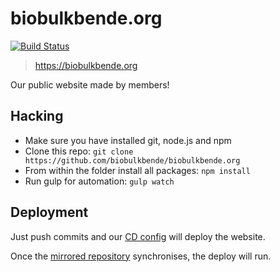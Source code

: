 # biobulkbende.org

[![Build Status](https://drone.autonomic.zone/api/badges/biobulkbende/biobulkbende.org/status.svg?ref=refs/heads/main)](https://drone.autonomic.zone/biobulkbende/biobulkbende.org)

> https://biobulkbende.org

Our public website made by members!

## Hacking

- Make sure you have installed git, node.js and npm
- Clone this repo: `git clone https://github.com/biobulkbende/biobulkbende.org`
- From within the folder install all packages: `npm install`
- Run gulp for automation: `gulp watch`

## Deployment

Just push commits and our [CD config](https://drone.autonomic.zone/biobulkbende/biobulkbende.org) will deploy the website.

Once the [mirrored repository](https://git.autonomic.zone/biobulkbende/biobulkbende.org) synchronises, the deploy will run.

